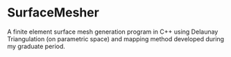 # SurfaceMesher
 A finite element surface mesh generation program in C++ using Delaunay Triangulation (on parametric space) and mapping method developed during my graduate period.
